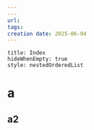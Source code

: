 ```yaml
---
---
url:
tags: 
creation date: 2025-06-04
---
```






```table-of-contents
title: Index
hideWhenEmpty: true
style: nestedOrderedList
```


# a
## a2
